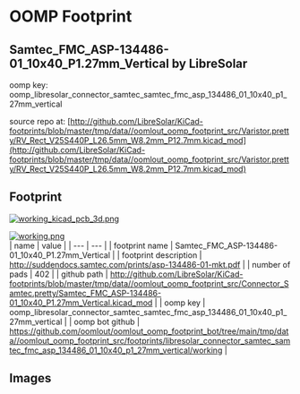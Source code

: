 # OOMP Footprint  
## Samtec_FMC_ASP-134486-01_10x40_P1.27mm_Vertical  by LibreSolar  
  
oomp key: oomp_libresolar_connector_samtec_samtec_fmc_asp_134486_01_10x40_p1_27mm_vertical  
  
source repo at: [http://github.com/LibreSolar/KiCad-footprints/blob/master/tmp/data//oomlout_oomp_footprint_src/Varistor.pretty/RV_Rect_V25S440P_L26.5mm_W8.2mm_P12.7mm.kicad_mod](http://github.com/LibreSolar/KiCad-footprints/blob/master/tmp/data//oomlout_oomp_footprint_src/Varistor.pretty/RV_Rect_V25S440P_L26.5mm_W8.2mm_P12.7mm.kicad_mod)  
## Footprint  
  
[![working_kicad_pcb_3d.png](working_kicad_pcb_3d_600.png)](working_kicad_pcb_3d.png)  
  
[![working.png](working_600.png)](working.png)  
| name | value | 
| --- | --- | 
| footprint name | Samtec_FMC_ASP-134486-01_10x40_P1.27mm_Vertical | 
| footprint description | http://suddendocs.samtec.com/prints/asp-134486-01-mkt.pdf | 
| number of pads | 402 | 
| github path | http://github.com/LibreSolar/KiCad-footprints/blob/master/tmp/data//oomlout_oomp_footprint_src/Connector_Samtec.pretty/Samtec_FMC_ASP-134486-01_10x40_P1.27mm_Vertical.kicad_mod | 
| oomp key | oomp_libresolar_connector_samtec_samtec_fmc_asp_134486_01_10x40_p1_27mm_vertical | 
| oomp bot github | https://github.com/oomlout/oomlout_oomp_footprint_bot/tree/main/tmp/data//oomlout_oomp_footprint_src/footprints/libresolar_connector_samtec_samtec_fmc_asp_134486_01_10x40_p1_27mm_vertical/working | 
## Images  
